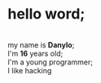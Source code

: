  <h1>hello word;</h1></br> 
my name is <b>Danylo</b>;</br>  
I'm <b>16</b> years old;</br> 
I'm a young programmer; </br>
I like hacking

